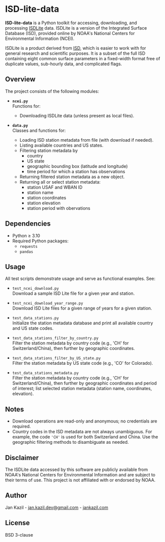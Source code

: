 # ISD-lite-data

**ISD-lite-data** is a Python toolkit for accessing, downloading, and processing [ISDLite](https://www.ncei.noaa.gov/pub/data/noaa/isd-lite) data. ISDLite is a version of the Integrated Surface Database (ISD), provided online by NOAA's National Centers for Environmental Information (NCEI).

ISDLite is a product derived from [ISD](https://www.ncei.noaa.gov/products/land-based-station/integrated-surface-database), which is easier to work with for general research and scientific purposes. It is a subset of the full ISD containing eight common surface parameters in a fixed-width format free of duplicate values, sub-hourly data, and complicated flags.

## Overview

The project consists of the following modules:

- **`ncei.py`**  
  Functions for:
  - Downloading ISDLite data (unless present as local files).

- **`data.py`**  
  Classes and functions for:
  - Loading ISD station metadata from file (with download if needed).
  - Listing available countries and US states.
  - Filtering station metadata by
    - country
    - US state
    - geographic bounding box (latitude and longitude)
    - time period for which a station has observations
  - Returning filtered station metadata as a new object.
  - Returning all or select station metadata:
    - station USAF and WBAN ID
    - station name
    - station coordinates
    - station elevation
    - station period with obervations

## Dependencies

- Python ≥ 3.10
- Required Python packages:
  - `requests`
  - `pandas`

## Usage

All test scripts demonstrate usage and serve as functional examples. See:

- `test_ncei_download.py`  
  Download a sample ISD Lite file for a given year and station.
- `test_ncei_download_year_range.py`  
  Download ISD Lite files for a given range of years for a given station.

- `test_data_stations.py`  
  Initialize the station metadata database and print all available country and US state codes.

- `test_data_stations_filter_by_country.py`  
  Filter the station metadata by country code (e.g., 'CH' for Switzerland/China), then further by geographic coordinates.

- `test_data_stations_filter_by_US_state.py`  
  Filter the station metadata by US state code (e.g., 'CO' for Colorado).

- `test_data_stations_metadata.py`  
  Filter the station metadata by country code (e.g., 'CH' for Switzerland/China), then further by geographic coordinates and period of interest; list selected station metadata (station name, coordinates, elevation).

## Notes

- Download operations are read-only and anonymous; no credentials are required.
- Country codes in the ISD metadata are not always unambiguous. For example, the code `'CH'` is used for both Switzerland and China. Use the geographic filtering methods to disambiguate as needed.

## Disclaimer

The ISDLite data accessed by this software are publicly available from NOAA's National Centers for Environmental Information and are subject to their terms of use. This project is not affiliated with or endorsed by NOAA.

## Author

Jan Kazil - jan.kazil.dev@gmail.com - [jankazil.com](https://jankazil.com)

## License

BSD 3-clause

